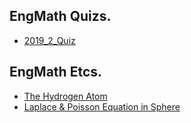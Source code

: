 ## EngMath Quizs.
* [2019_2_Quiz](https://colab.research.google.com/github/SeoulTechPSE/EngMath/blob/master/etcs/Quiz_01.ipynb)

## EngMath Etcs.

* [The Hydrogen Atom](https://colab.research.google.com/github/SeoulTechPSE/EngMath/blob/master/etcs/hydrogen.ipynb)
* [Laplace & Poisson Equation in Sphere](https://colab.research.google.com/github/SeoulTechPSE/EngMath/blob/master/etcs/L_and_P_Sphere.ipynb)
